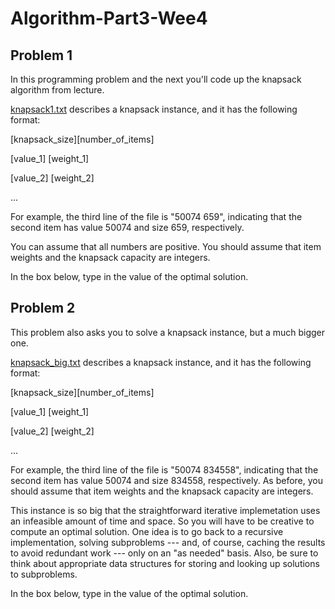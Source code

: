 # Algorithm-Part3-Wee4

## Problem 1

In this programming problem and the next you'll code up the knapsack algorithm from lecture.

[knapsack1.txt](https://github.com/YuxingLiu/Algorithms-Coursera/blob/master/Part3-Week4/knapsack1.txt) describes a knapsack instance, and it has the following format:

[knapsack_size][number_of_items]

[value_1] [weight_1]

[value_2] [weight_2]

...

For example, the third line of the file is "50074 659", indicating that the second item has value 50074 and size 659, respectively.

You can assume that all numbers are positive. You should assume that item weights and the knapsack capacity are integers.

In the box below, type in the value of the optimal solution.

## Problem 2

This problem also asks you to solve a knapsack instance, but a much bigger one.

[knapsack_big.txt](https://github.com/YuxingLiu/Algorithms-Coursera/blob/master/Part3-Week4/knapsack_big.txt) describes a knapsack instance, and it has the following format:

[knapsack_size][number_of_items]

[value_1] [weight_1]

[value_2] [weight_2]

...

For example, the third line of the file is "50074 834558", indicating that the second item has value 50074 and size 834558, respectively. As before, you should assume that item weights and the knapsack capacity are integers.

This instance is so big that the straightforward iterative implemetation uses an infeasible amount of time and space. So you will have to be creative to compute an optimal solution. One idea is to go back to a recursive implementation, solving subproblems --- and, of course, caching the results to avoid redundant work --- only on an "as needed" basis. Also, be sure to think about appropriate data structures for storing and looking up solutions to subproblems.

In the box below, type in the value of the optimal solution.
